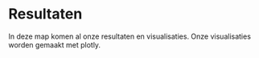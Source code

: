 # Resultaten

In deze map komen al onze resultaten en visualisaties.
Onze visualisaties worden gemaakt met plotly.
